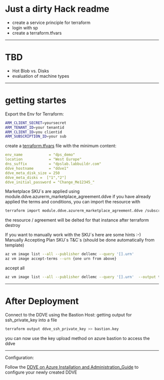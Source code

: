 # Just a dirty Hack readme
- create a service principle for terraform
- login with sp
- create a terraform.tfvars

---


# TBD
 - Hot Blob vs. Disks
 - evaluation of machine types
---
# getting startes
Export the Env for Terraform:
```bash
ARM_CLIENT_SECRET=yoursecret
ARM_TENANT_ID=your tenantid
ARM_CLIENT_ID=you clientid
ARM_SUBSCRIPTION_ID=your sub
```
create a [terraform.tfvars](./terraforming_ddve/terraform.tfvars.example) file 
with the minimum content:
```yml
env_name            = "dps_demo"
location            = "West Europe"
dns_suffix          = "dpslab.labbuildr.com"
ddve_hostname       = "ddve1"
ddve_meta_disk_size = 250
ddve_meta_disks =  ["1","2"]
ddve_initial_password = "Change_Me12345_"
```

Marketplace SKU´s are applied using
module.ddve.azurerm_marketplace_agreement.ddve if you have already applied the terms and conditions, you can import the resource with

```bash
terraform import module.ddve.azurerm_marketplace_agreement.ddve /subscriptions/${ARM_SUBSCRIPTION_ID}/providers/Microsoft.MarketplaceOrdering/agreements/dellemc/offers/dell-emc-datadomain-virtual-edition-v4/plans/ddve-50-ver-72005
```

the resource / agreement will be delted for that instance after terraform destroy

If you want to manually work with the SKU´s here are some hints :-)
Manually Accepting Plan SKU´s T&C´s (should be done automatically from template)

```bash
az vm image list --all --publisher dellemc --query '[].urn'
az vm image accept-terms --urn {one urn from above}
```
accept all
```bash
az vm image list --all --publisher dellemc --query '[].urn'  --output tsv | xargs -L1 az vm image accept-terms --urn
```
---
# After Deployment

Connect to the DDVE using the Bastion Host:
getting output for ssh_private_key into a file
```bash
terraform output ddve_ssh_private_key >> bastion.key
```

you can now use the key upload method on azure bastion to access the ddve

---
Configuration:

Follow the [DDVE on Azure Installation and Administration_Guide](https://dl.dell.com/content/docu98496_DD_Virtual_Edition_5.0_with_DD_OS_7.2.0.5_in_Azure_Installation_and_Administration_Guide.pdf?language=en_US&source=Coveo) to configure your newly created DDVE